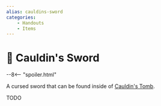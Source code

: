 ```yaml
---
alias: cauldins-sword
categories:
    - Handouts
    - Items
---
```

# 🔐 Cauldin's Sword

--8<-- "spoiler.html"

A cursed sword that can be found inside of [Cauldin's Tomb](../adventures/dauriels-mansion/places/cauldins-tomb.md).

TODO
